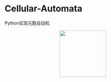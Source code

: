 # Cellular-Automata
Python实现元胞自动机

<div align=center><img width="150" height="150" src="https://https://github.com/xhguleixin123/Cellular-Automata/raw/master/images/元胞自动机图片.png"/></div>

